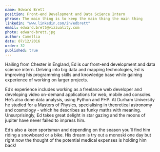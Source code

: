 ```yaml
---
name: Edward Brett      
position: Front-end Development and Data Science Intern  
phrase: The main thing is to keep the main thing the main thing      
linkedin: "www.linkedin.com/in/edbrett" 
email: edward.brett@vizzuality.com  
photo: edward-brett.jpg     
author: Camellia     
date: 07/12/2016       
order: 32     
published: true
---
```

Hailing from Chester in England, Ed is our front-end development and data science intern. Delving into big data and mapping technologies, Ed is improving his programming skills and knowledge base while gaining experience of working on larger projects. 

Ed’s experience includes working as a freelance web developer and developing video on-demand applications for web, mobile and consoles. He’s also done data analysis, using Python and PHP. At Durham University he studied for a Masters of Physics, specialising in theoretical astronomy and cosmology - which he describes as funky maths with meaning. Unsurprisingly, Ed takes great delight in star gazing and the moons of jupiter have never failed to impress him. 

Ed’s also a keen sportsman and depending on the season you’ll find him riding a snowboard or a bike. His dream is try out a monoski one day but right now the thought of the potential medical expenses is holding him back!
